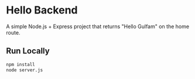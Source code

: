 # Hello Backend

A simple Node.js + Express project that returns "Hello Gulfam" on the home route.

## Run Locally

```bash
npm install
node server.js
```
